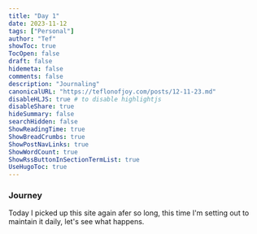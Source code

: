 ```yaml
---
title: "Day 1"
date: 2023-11-12
tags: ["Personal"]
author: "Tef"
showToc: true
TocOpen: false
draft: false
hidemeta: false
comments: false
description: "Journaling"
canonicalURL: "https://teflonofjoy.com/posts/12-11-23.md"
disableHLJS: true # to disable highlightjs
disableShare: true
hideSummary: false
searchHidden: false
ShowReadingTime: true
ShowBreadCrumbs: true
ShowPostNavLinks: true
ShowWordCount: true
ShowRssButtonInSectionTermList: true
UseHugoToc: true
---
```

### Journey
Today I picked up this site again afer so long, this time I'm setting out to maintain it daily, let's see what happens.